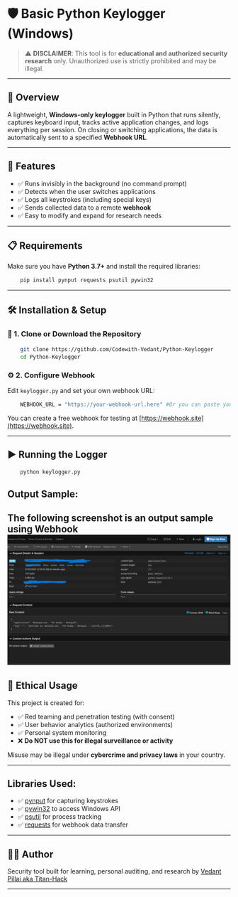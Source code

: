 # 🛡️ Basic Python Keylogger (Windows)

> ⚠️ **DISCLAIMER**: This tool is for **educational and authorized security research** only. Unauthorized use is strictly prohibited and may be illegal.

---

## 📌 Overview

A lightweight, **Windows-only keylogger** built in Python that runs silently, captures keyboard input, tracks active application changes, and logs everything per session. On closing or switching applications, the data is automatically sent to a specified **Webhook URL**.

---

## 🚀 Features

- ✅ Runs invisibly in the background (no command prompt)
- ✅ Detects when the user switches applications
- ✅ Logs all keystrokes (including special keys)
- ✅ Sends collected data to a remote **webhook**
- ✅ Easy to modify and expand for research needs

---

## 📋 Requirements

Make sure you have **Python 3.7+** and install the required libraries:
```bash
    pip install pynput requests psutil pywin32
```

---

## 🛠️ Installation & Setup

### 🔗 1. Clone or Download the Repository

```bash
    git clone https://github.com/Codewith-Vedant/Python-Keylogger
    cd Python-Keylogger
```

### ⚙️ 2. Configure Webhook

Edit `keylogger.py` and set your own webhook URL:
```bash
    WEBHOOK_URL = "https://your-webhook-url.here" #Or you can paste your own site endpoint
```

You can create a free webhook for testing at [https://webhook.site](https://webhook.site).

---

## ▶️ Running the Logger
```bash
    python keylogger.py
```

## Output Sample:
The following screenshot is an output sample using Webhook
![Output](Output.png)
---

## 🔐 Ethical Usage

This project is created for:

- ✅ Red teaming and penetration testing (with consent)
- ✅ User behavior analytics (authorized environments)
- ✅ Personal system monitoring
- ❌ **Do NOT use this for illegal surveillance or activity**

Misuse may be illegal under **cybercrime and privacy laws** in your country.

---

## Libraries Used:

- ✅ [pynput](https://pynput.readthedocs.io/en/latest/) for capturing keystrokes  
- ✅ [pywin32](https://github.com/mhammond/pywin32) to access Windows API  
- ✅ [psutil](https://psutil.readthedocs.io/en/latest/) for process tracking  
- ✅ [requests](https://docs.python-requests.org/) for webhook data transfer

---

## 👨‍💻 Author

Security tool built for learning, personal auditing, and research by [Vedant Pillai aka Titan-Hack](https://www.linkedin.com/in/vedant0701/)

---


